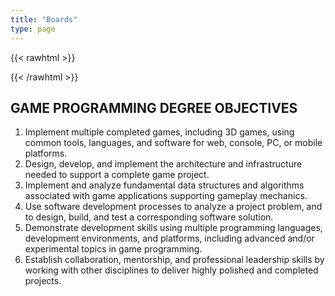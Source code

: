 ```yaml
---
title: "Boards"
type: page
---
```


{{< rawhtml >}}
<style>
  #content li {
    padding-bottom: .5em;
  }
  
  #content li:last-child {
    padding-bottom: 0;
  }
</style>
{{< /rawhtml >}}


## GAME PROGRAMMING DEGREE OBJECTIVES

 1. Implement multiple completed games, including 3D games, using common tools, languages, and software for web, console, PC, or mobile platforms.
 2. Design, develop, and implement the architecture and infrastructure needed to support a complete game project.
 3. Implement and analyze fundamental data structures and algorithms associated with game applications supporting gameplay mechanics.
 4. Use software development processes to analyze a project problem, and to design, build, and test a corresponding software solution.
 5. Demonstrate development skills using multiple programming languages, development environments, and platforms, including advanced and/or experimental topics in game programming.
 6. Establish collaboration, mentorship, and professional leadership skills by working with other disciplines to deliver highly polished and completed projects.
